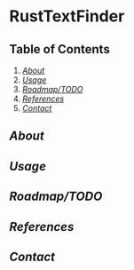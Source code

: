 # RustTextFinder
## Table of Contents
<ol>
<li><a href="#About"><i>About</i></a> </li>
<li><a href="#Usage"><i>Usage</i></a></li>
<li><a href="#Roadmap"><i>Roadmap/TODO</i></a></li>
<li><a href="#References"><i>References</i></a></li>
<li><a href="#Contact"><i>Contact</a></li>
</ol>

## About


## Usage


## Roadmap/TODO


## References



## Contact

